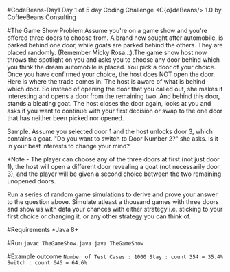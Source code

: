 #CodeBeans-Day1
Day 1 of 5 day Coding Challenge <C{o}deBeans/> 1.0 by CoffeeBeans Consulting

#The Game Show Problem
Assume you're on a game show and you're offered three doors to choose from. A brand new sought after automobile, is parked behind one door, while goats are parked behind the others. They are placed randomly. (Remember Micky Rosa...).The game show host now throws the spotlight on you and asks you to choose any door behind which you think the dream automobile is placed. You pick a door of your choice. Once you have confirmed your choice, the host does NOT open the door. Here is where the trade comes in. The host is aware of what is behind which door. So instead of opening the door that you called out, she makes it interesting and opens a door from the remaining two. And behind this door, stands a bleating goat. 
The host closes the door again, looks at you and asks if you want to continue with your first decision or swap to the one door that has neither been picked nor opened. 

Sample. 
Assume you selected door 1 and the host unlocks door 3, which contains a goat.
"Do you want to switch to Door Number 2?" she asks.
Is it in your best interests to change your mind?

*Note - The player can choose any of the three doors at first (not just door 1), the host will open a different door revealing a goat (not necessarily door 3), and the player will be given a second choice between the two remaining unopened doors.

Run a series of random game simulations to derive and prove your answer to the question above. Simulate atleast a thousand games with three doors and show us with data your chances with either strategy i.e. sticking to your first choice or changing it. or any other strategy you can think of. 


#Requirements
*Java 8+

#Run
`javac TheGameShow.java
java TheGameShow`

#Example outcome
`Number of Test Cases : 1000
Stay : count 354 = 35.4%
Switch : count 646 = 64.6%`
